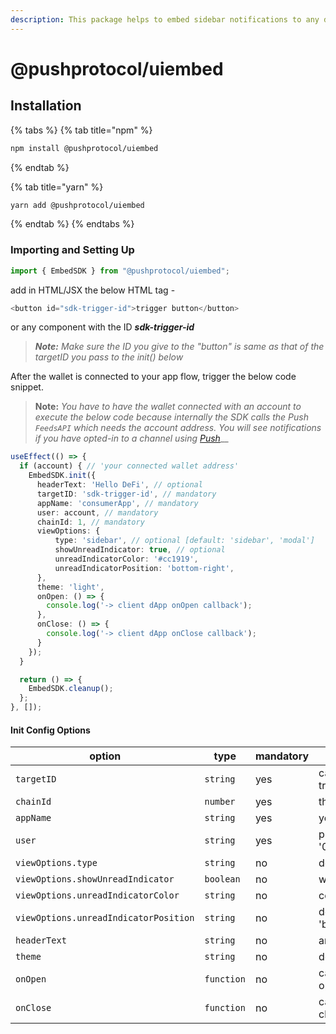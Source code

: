 ```yaml
---
description: This package helps to embed sidebar notifications to any dApp
---
```


# @pushprotocol/uiembed

## Installation

{% tabs %}
{% tab title="npm" %}
```bash
npm install @pushprotocol/uiembed
```
{% endtab %}

{% tab title="yarn" %}
```bash
yarn add @pushprotocol/uiembed
```
{% endtab %}
{% endtabs %}

### Importing and Setting Up

```typescript
import { EmbedSDK } from "@pushprotocol/uiembed";
```

add in HTML/JSX the below HTML tag -

```typescript
<button id="sdk-trigger-id">trigger button</button>
```

or any component with the ID _**sdk-trigger-id**_

> _**Note:** Make sure the ID you give to the "button" is same as that of the targetID you pass to the init() below_

After the wallet is connected to your app flow, trigger the below code snippet.

> **Note:** _You have to have the wallet connected with an account to execute the below code because internally the SDK calls the Push `FeedsAPI` which needs the account address. You will see notifications if you have opted-in to a channel using_ [_Push_](https://staging.push.org/#/channels)__

```typescript
useEffect(() => {
  if (account) { // 'your connected wallet address'
    EmbedSDK.init({
      headerText: 'Hello DeFi', // optional
      targetID: 'sdk-trigger-id', // mandatory
      appName: 'consumerApp', // mandatory
      user: account, // mandatory
      chainId: 1, // mandatory
      viewOptions: {
          type: 'sidebar', // optional [default: 'sidebar', 'modal']
          showUnreadIndicator: true, // optional
          unreadIndicatorColor: '#cc1919',
          unreadIndicatorPosition: 'bottom-right',
      },
      theme: 'light',
      onOpen: () => {
        console.log('-> client dApp onOpen callback');
      },
      onClose: () => {
        console.log('-> client dApp onClose callback');
      }
    });
  }

  return () => {
    EmbedSDK.cleanup();
  };
}, []);
```

#### **Init Config Options**

| option                                | type       | mandatory | remarks                                                                                    |
| ------------------------------------- | ---------- | --------- | ------------------------------------------------------------------------------------------ |
| `targetID`                            | `string`   | yes       | can be any string but has to match the ID given to the trigger button in the HTML/JSX      |
| `chainId`                             | `number`   | yes       | the chain ID of the blockchain network. by default is 1                                    |
| `appName`                             | `string`   | yes       | your app name e.g. - 'appName'                                                             |
| `user`                                | `string`   | yes       | public wallet address e.g. - '0x1434A7882cDD877B458Df5b83c993e9571c65813'                  |
| `viewOptions.type`                    | `string`   | no        | default 'sidebar', can give 'modal'                                                        |
| `viewOptions.showUnreadIndicator`     | `boolean`  | no        | will show the unread indicator                                                             |
| `viewOptions.unreadIndicatorColor`    | `string`   | no        | color for the unread indicator e.g. - '#cc1919'                                            |
| `viewOptions.unreadIndicatorPosition` | `string`   | no        | default is 'top-right', other possible options - 'top-left', 'bottom-left', 'bottom-right' |
| `headerText`                          | `string`   | no        | any header text                                                                            |
| `theme`                               | `string`   | no        | default is 'light', can give 'dark'                                                        |
| `onOpen`                              | `function` | no        | callback you want to trigger when the modal/sidebar opens                                  |
| `onClose`                             | `function` | no        | callback you want to trigger when the modal/sidebar closes                                 |


